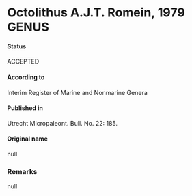 Octolithus A.J.T. Romein, 1979 GENUS
=======

#### Status
ACCEPTED

#### According to
Interim Register of Marine and Nonmarine Genera

#### Published in
Utrecht Micropaleont. Bull. No. 22: 185.

#### Original name
null

### Remarks
null